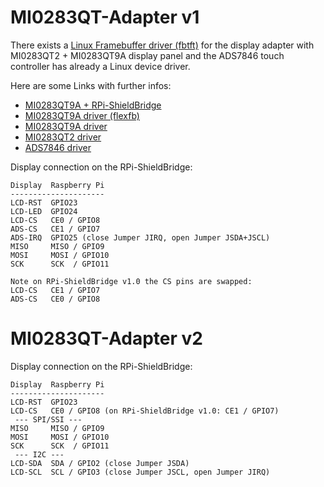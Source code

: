 # MI0283QT-Adapter v1
There exists a [Linux Framebuffer driver (fbtft)](https://github.com/notro/fbtft) for the display adapter with MI0283QT2 + MI0283QT9A display panel and the ADS7846 touch controller has already a Linux device driver.

Here are some Links with further infos:
* [MI0283QT9A + RPi-ShieldBridge](http://lallafa.de/blog/2013/07/watterotts-new-rpi-shieldbridge/)
* [MI0283QT9A driver (flexfb)](http://lallafa.de/blog/2013/06/watterott-mi0283qt-9-display-with-generic-flexfb-driver/)
* [MI0283QT9A driver](http://lallafa.de/blog/2013/03/watterott-mi0283qt-9a-display-for-the-rasbperry-pi/)
* [MI0283QT2 driver](http://lallafa.de/blog/2013/03/watterott-display-on-raspberry-pi/)
* [ADS7846 driver](http://lallafa.de/blog/2013/03/adding-touch-support-for-the-mi0283qt-displays/)

Display connection on the RPi-ShieldBridge:
```
Display  Raspberry Pi
---------------------
LCD-RST  GPIO23
LCD-LED  GPIO24
LCD-CS   CE0 / GPIO8
ADS-CS   CE1 / GPIO7
ADS-IRQ  GPIO25 (close Jumper JIRQ, open Jumper JSDA+JSCL)
MISO     MISO / GPIO9
MOSI     MOSI / GPIO10
SCK      SCK  / GPIO11

Note on RPi-ShieldBridge v1.0 the CS pins are swapped:
LCD-CS   CE1 / GPIO7
ADS-CS   CE0 / GPIO8
```


# MI0283QT-Adapter v2

Display connection on the RPi-ShieldBridge:
```
Display  Raspberry Pi
---------------------
LCD-RST  GPIO23
LCD-CS   CE0 / GPIO8 (on RPi-ShieldBridge v1.0: CE1 / GPIO7)
 --- SPI/SSI ---
MISO     MISO / GPIO9
MOSI     MOSI / GPIO10
SCK      SCK  / GPIO11
 --- I2C ---
LCD-SDA  SDA / GPIO2 (close Jumper JSDA)
LCD-SCL  SCL / GPIO3 (close Jumper JSCL, open Jumper JIRQ)

```
